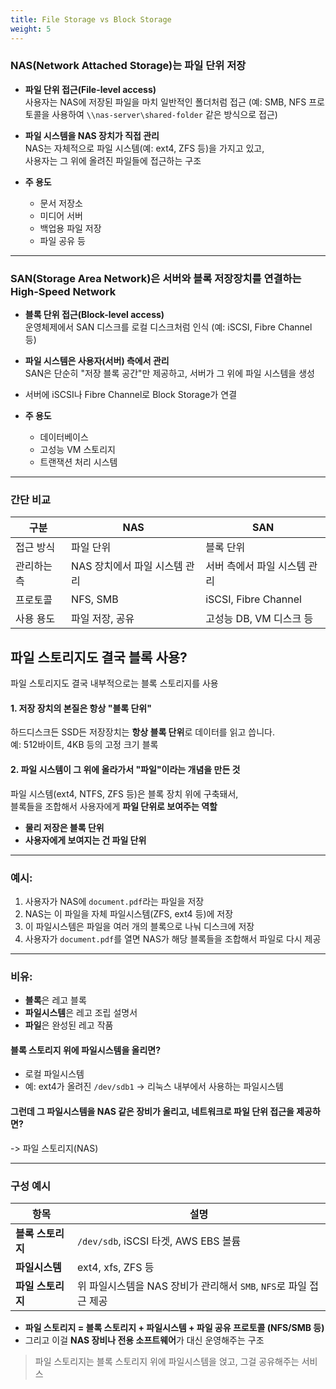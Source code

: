 ```yaml
---
title: File Storage vs Block Storage
weight: 5
---
```


### NAS(Network Attached Storage)는 **파일 단위** 저장

- **파일 단위 접근(File-level access)**  
  사용자는 NAS에 저장된 파일을 마치 일반적인 폴더처럼 접근
  (예: SMB, NFS 프로토콜을 사용하여 `\\nas-server\shared-folder` 같은 방식으로 접근)

- **파일 시스템을 NAS 장치가 직접 관리**  
  NAS는 자체적으로 파일 시스템(예: ext4, ZFS 등)을 가지고 있고,  
  사용자는 그 위에 올려진 파일들에 접근하는 구조

- **주 용도**
  - 문서 저장소
  - 미디어 서버
  - 백업용 파일 저장
  - 파일 공유 등

---

### SAN(Storage Area Network)은 서버와 블록 저장장치를 연결하는 High-Speed Network 

- **블록 단위 접근(Block-level access)**  
  운영체제에서 SAN 디스크를 로컬 디스크처럼 인식
  (예: iSCSI, Fibre Channel 등)

- **파일 시스템은 사용자(서버) 측에서 관리**  
  SAN은 단순히 "저장 블록 공간"만 제공하고, 서버가 그 위에 파일 시스템을 생성

- 서버에 iSCSI나 Fibre Channel로 Block Storage가 연결
- **주 용도**  
  - 데이터베이스
  - 고성능 VM 스토리지
  - 트랜잭션 처리 시스템

---

### 간단 비교

| 구분 | NAS | SAN |
|------|-----|-----|
| 접근 방식 | 파일 단위 | 블록 단위 |
| 관리하는 측 | NAS 장치에서 파일 시스템 관리 | 서버 측에서 파일 시스템 관리 |
| 프로토콜 | NFS, SMB | iSCSI, Fibre Channel |
| 사용 용도 | 파일 저장, 공유 | 고성능 DB, VM 디스크 등 |

## 파일 스토리지도 결국 블록 사용?

파일 스토리지도 결국 내부적으로는 블록 스토리지를 사용

#### 1. 저장 장치의 본질은 항상 "블록 단위"  
하드디스크든 SSD든 저장장치는 **항상 블록 단위**로 데이터를 읽고 씁니다.  
예: 512바이트, 4KB 등의 고정 크기 블록

#### 2. 파일 시스템이 그 위에 올라가서 "파일"이라는 개념을 만든 것  
파일 시스템(ext4, NTFS, ZFS 등)은 블록 장치 위에 구축돼서,  
블록들을 조합해서 사용자에게 **파일 단위로 보여주는 역할**

- **물리 저장은 블록 단위**
- **사용자에게 보여지는 건 파일 단위**

---

### 예시:

1. 사용자가 NAS에 `document.pdf`라는 파일을 저장
2. NAS는 이 파일을 자체 파일시스템(ZFS, ext4 등)에 저장
3. 이 파일시스템은 파일을 여러 개의 블록으로 나눠 디스크에 저장
4. 사용자가 `document.pdf`를 열면 NAS가 해당 블록들을 조합해서 파일로 다시 제공

---

###  비유:
- **블록**은 레고 블록
- **파일시스템**은 레고 조립 설명서
- **파일**은 완성된 레고 작품

#### 블록 스토리지 위에 파일시스템을 올리면?
- 로컬 파일시스템
- 예: ext4가 올려진 `/dev/sdb1` → 리눅스 내부에서 사용하는 파일시스템

#### 그런데 그 파일시스템을 NAS 같은 장비가 올리고, 네트워크로 **파일 단위** 접근을 제공하면?
-> 파일 스토리지(NAS)

---

### 구성 예시

| 항목 | 설명 |
|------|------|
| **블록 스토리지** | `/dev/sdb`, iSCSI 타겟, AWS EBS 볼륨 |
| **파일시스템** | ext4, xfs, ZFS 등 |
| **파일 스토리지** | 위 파일시스템을 NAS 장비가 관리해서 `SMB`, `NFS`로 파일 접근 제공 |

- **파일 스토리지 = 블록 스토리지 + 파일시스템 + 파일 공유 프로토콜 (NFS/SMB 등)**  
- 그리고 이걸 **NAS 장비나 전용 소프트웨어**가 대신 운영해주는 구조

> 파일 스토리지는 블록 스토리지 위에 파일시스템을 얹고, 그걸 공유해주는 서비스